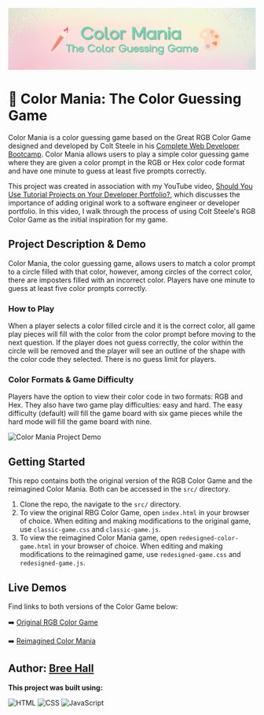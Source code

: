 ![Color Mania: The Color Guessing Game](src/img/Color%20Mania%20Github%20Banner.png)

# 🎨 Color Mania: The Color Guessing Game

Color Mania is a color guessing game based on the Great RGB Color Game designed and developed by Colt Steele in his [Complete Web Developer Bootcamp](https://www.udemy.com/course/the-web-developer-bootcamp/). Color Mania allows users to play a simple color guessing game where they are given a color prompt in the RGB or Hex color code format and have one minute to guess at least five prompts correctly.

This project was created in association with my YouTube video, [Should You Use Tutorial Projects on Your Developer Portfolio?](https://youtu.be/jlzcE1F1vwo), which discusses the importance of adding original work to a software engineer or developer portfolio. In this video, I walk through the process of using Colt Steele's RGB Color Game as the initial inspiration for my game.

## Project Description & Demo

Color Mania, the color guessing game, allows users to match a color prompt to a circle filled with that color, however, among circles of the correct color, there are imposters filled with an incorrect color. Players have one minute to guess at least five color prompts correctly.

### How to Play
When a player selects a color filled circle and it is the correct color, all game play pieces will fill with the color from the color prompt before moving to the next question. If the player does not guess correctly, the color within the circle will be removed and the player will see an outline of the shape with the color code they selected. There is no guess limit for players.

### Color Formats & Game Difficulty
Players have the option to view their color code in two formats: RGB and Hex. They also have two game play difficulties: easy and hard. The easy difficulty (default) will fill the game board with six game pieces while the hard mode will fill the game board with nine. 

![Color Mania Project Demo](src/img/color%20mania%20project%20demo.gif)

## Getting Started
This repo contains both the original version of the RGB Color Game and the reimagined Color Mania. Both can be accessed in the `src/` directory.

1. Clone the repo, the navigate to the `src/` directory.
2. To view the original RBG Color Game, open `index.html` in your browser of choice. When editing and making modifications to the original game, use `classic-game.css` and `classic-game.js`.
3. To view the reimagined Color Mania game, open `redesigned-color-game.html` in your browser of choice. When editing and making modifications to the reimagined game, use `redesigned-game.css` and `redesigned-game.js`.

## Live Demos
Find links to both versions of the Color Game below:

➡️ [Original RGB Color Game](https://breehall.github.io/Color-Game/src/index.html)

➡️ [Reimagined Color Mania](https://breehall.github.io/Color-Game/src/redesigned-color-game.html)

## Author: [Bree Hall](https://github.com/breehall)

**This project was built using:**

![HTML](https://img.shields.io/badge/HTML5-E34F26?style=for-the-badge&logo=html5&logoColor=white)
![CSS](https://img.shields.io/badge/CSS3-1572B6?style=for-the-badge&logo=css3&logoColor=white)
![JavaScript](https://img.shields.io/badge/JavaScript-F7DF1E?style=for-the-badge&logo=javascript&logoColor=black)

